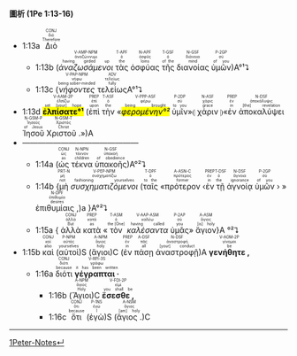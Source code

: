#### 圖析 (1Pe 1:13-16)

- <rt>1:13a</rt> <RUBY><ruby><ruby>Διὸ<rt>Therefore</rt></ruby><rt>διό</rt></ruby><rt>CONJ</rt></RUBY> 
	- <rt>1:13b</rt> (<RUBY><ruby><ruby><em>ἀναζωσάμενοι</em><rt>having girded up</rt></ruby><rt>ἀναζώννυμι</rt></ruby><rt>V-AMP-NPM</rt></RUBY> <RUBY><ruby><ruby>τὰς<rt>the</rt></ruby><rt>ὁ</rt></ruby><rt>T-APF</rt></RUBY> <RUBY><ruby><ruby>ὀσφύας<rt>loins</rt></ruby><rt>ὀσφῦς</rt></ruby><rt>N-APF</rt></RUBY> <RUBY><ruby><ruby>τῆς<rt>of the</rt></ruby><rt>ὁ</rt></ruby><rt>T-GSF</rt></RUBY> <RUBY><ruby><ruby>διανοίας<rt>mind</rt></ruby><rt>διάνοια</rt></ruby><rt>N-GSF</rt></RUBY> <RUBY><ruby><ruby>ὑμῶν<rt>of you</rt></ruby><rt>σύ</rt></ruby><rt>P-2GP</rt></RUBY>)A°¹⮧
	- <rt>1:13c</rt> (<RUBY><ruby><ruby><em>νήφοντες</em><rt>being sober-minded</rt></ruby><rt>νήφω</rt></ruby><rt>V-PAP-NPM</rt></RUBY> <RUBY><ruby><ruby>τελείως<rt>fully</rt></ruby><rt>τελείως</rt></ruby><rt>ADV</rt></RUBY>A°¹⮧
- <rt>1:13d</rt> <RUBY><ruby><ruby><mark><strong>ἐλπίσατε°¹</strong></mark><rt>set [your] hope</rt></ruby><rt>ἐλπίζω</rt></ruby><rt>V-AAM-2P</rt></RUBY> (<RUBY><ruby><ruby>ἐπὶ<rt>upon</rt></ruby><rt>ἐπί</rt></ruby><rt>PREP</rt></RUBY> <RUBY><ruby><ruby>τὴν<rt>the</rt></ruby><rt>ὁ</rt></ruby><rt>T-ASF</rt></RUBY> «<RUBY><ruby><ruby><mark><em>φερομένην°²</em></mark><rt>being brought</rt></ruby><rt>φέρω</rt></ruby><rt>V-PPP-ASF</rt></RUBY> <RUBY><ruby><ruby>ὑμῖν<rt>to you</rt></ruby><rt>σύ</rt></ruby><rt>P-2DP</rt></RUBY>»⦇ <RUBY><ruby><ruby>χάριν<rt>grace</rt></ruby><rt>χάρις</rt></ruby><rt>N-ASF</rt></RUBY> ⦈«<RUBY><ruby><ruby>ἐν<rt>in</rt></ruby><rt>ἐν</rt></ruby><rt>PREP</rt></RUBY> <RUBY><ruby><ruby>ἀποκαλύψει<rt>[the] revelation</rt></ruby><rt>ἀποκάλυψις</rt></ruby><rt>N-DSF</rt></RUBY> <RUBY><ruby><ruby>Ἰησοῦ<rt>of Jesus</rt></ruby><rt>Ἰησοῦς</rt></ruby><rt>N-GSM-P</rt></RUBY> <RUBY><ruby><ruby>Χριστοῦ .<rt>Christ</rt></ruby><rt>Χριστός</rt></ruby><rt>N-GSM-T</rt></RUBY>»)A
- ———————————————
	- <rt>1:14a</rt> (<RUBY><ruby><ruby>ὡς<rt>as</rt></ruby><rt>ὡς</rt></ruby><rt>CONJ</rt></RUBY> <RUBY><ruby><ruby>τέκνα<rt>children</rt></ruby><rt>τέκνον</rt></ruby><rt>N-NPN</rt></RUBY> <RUBY><ruby><ruby>ὑπακοῆς<rt>of obedience</rt></ruby><rt>ὑπακοή</rt></ruby><rt>N-GSF</rt></RUBY>)A°²⮧
	- <rt>1:14b</rt> {<RUBY><ruby><ruby>μὴ<rt>not</rt></ruby><rt>μή</rt></ruby><rt>PRT-N</rt></RUBY> <RUBY><ruby><ruby><em>συσχηματιζόμενοι</em><rt>fashioning yourselves</rt></ruby><rt>συσχηματίζω</rt></ruby><rt>V-PEP-NPM</rt></RUBY> (<RUBY><ruby><ruby>ταῖς<rt>to the</rt></ruby><rt>ὁ</rt></ruby><rt>T-DPF</rt></RUBY> «<RUBY><ruby><ruby>πρότερον<rt>former</rt></ruby><rt>πρότερος</rt></ruby><rt>A-ASN-C</rt></RUBY> ‹<RUBY><ruby><ruby>ἐν<rt>in</rt></ruby><rt>ἐν</rt></ruby><rt>PREP</rt></RUBY> <RUBY><ruby><ruby>τῇ<rt>the</rt></ruby><rt>ὁ</rt></ruby><rt>T-DSF</rt></RUBY> <RUBY><ruby><ruby>ἀγνοίᾳ<rt>ignorance</rt></ruby><rt>ἄγνοια</rt></ruby><rt>N-DSF</rt></RUBY> <RUBY><ruby><ruby>ὑμῶν<rt>of you</rt></ruby><rt>σύ</rt></ruby><rt>P-2GP</rt></RUBY> › » <RUBY><ruby><ruby>ἐπιθυμίαις ,<rt>desires</rt></ruby><rt>ἐπιθυμία</rt></ruby><rt>N-DPF</rt></RUBY>)a }A°²⮧
	- <rt>1:15a</rt> { <RUBY><ruby><ruby>ἀλλὰ<rt>But</rt></ruby><rt>ἀλλά</rt></ruby><rt>CONJ</rt></RUBY> <RUBY><ruby><ruby>κατὰ<rt>as</rt></ruby><rt>κατά</rt></ruby><rt>PREP</rt></RUBY> «<RUBY><ruby><ruby>τὸν<rt>the [One]</rt></ruby><rt>ὁ</rt></ruby><rt>T-ASM</rt></RUBY> <RUBY><ruby><ruby><em>καλέσαντα</em><rt>having called</rt></ruby><rt>καλέω</rt></ruby><rt>V-AAP-ASM</rt></RUBY> <RUBY><ruby><ruby>ὑμᾶς<rt>you</rt></ruby><rt>σύ</rt></ruby><rt>P-2AP</rt></RUBY>» <RUBY><ruby><ruby>ἅγιον<rt>[is] holy</rt></ruby><rt>ἅγιος</rt></ruby><rt>A-ASM</rt></RUBY>}A   °²⮧
- <rt>1:15b</rt> <RUBY><ruby><ruby>καὶ<rt>also</rt></ruby><rt>καί</rt></ruby><rt>CONJ</rt></RUBY> (<RUBY><ruby><ruby>αὐτοὶ<rt>yourselves</rt></ruby><rt>αὐτός</rt></ruby><rt>P-NPM</rt></RUBY>)S (<RUBY><ruby><ruby>ἅγιοι<rt>holy</rt></ruby><rt>ἅγιος</rt></ruby><rt>A-NPM</rt></RUBY>)C (<RUBY><ruby><ruby>ἐν<rt>in</rt></ruby><rt>ἐν</rt></ruby><rt>PREP</rt></RUBY> <RUBY><ruby><ruby>πάσῃ<rt>all</rt></ruby><rt>πᾶς</rt></ruby><rt>A-DSF</rt></RUBY> <RUBY><ruby><ruby>ἀναστροφῇ<rt>[your] conduct</rt></ruby><rt>ἀναστροφή</rt></ruby><rt>N-DSF</rt></RUBY>)A <RUBY><ruby><ruby><strong>γενήθητε ,</strong><rt>be</rt></ruby><rt>γίνομαι</rt></ruby><rt>V-AOM-2P</rt></RUBY>
	- <rt>1:16a</rt> <RUBY><ruby><ruby>διότι<rt>because</rt></ruby><rt>διότι</rt></ruby><rt>CONJ</rt></RUBY> <RUBY><ruby><ruby><strong>γέγραπται ·</strong><rt>it has been written</rt></ruby><rt>γράφω</rt></ruby><rt>V-RPI-3S</rt></RUBY> 
		- <rt>1:16b</rt> (<RUBY><ruby><ruby>Ἅγιοι<rt>Holy</rt></ruby><rt>ἅγιος</rt></ruby><rt>A-NPM</rt></RUBY>)C <RUBY><ruby><ruby><strong>ἔσεσθε ,</strong><rt>you shall be</rt></ruby><rt>εἰμί</rt></ruby><rt>V-FDI-2P</rt></RUBY>
		- <rt>1:16c</rt> <RUBY><ruby><ruby>ὅτι<rt>because</rt></ruby><rt>ὅτι</rt></ruby><rt>CONJ</rt></RUBY> (<RUBY><ruby><ruby>ἐγὼ<rt>I</rt></ruby><rt>ἐγώ</rt></ruby><rt>P-1NS</rt></RUBY>)S (<RUBY><ruby><ruby>ἅγιος .<rt>[am] holy</rt></ruby><rt>ἅγιος</rt></ruby><rt>A-NSM</rt></RUBY>)C


---
[1Peter-Notes↵](1Peter-Notes.md)